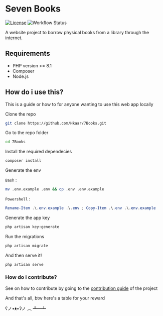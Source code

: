 # Seven Books

[![License](https://img.shields.io/badge/License-Apache_2.0-blue.svg)](https://opensource.org/licenses/Apache-2.0)
![Workflow Status](https://github.com/Hkaar/7Books/workflows/CI/badge.svg)

A website project to borrow physical books from a library through the internet.

## Requirements

- PHP version >= 8.1
- Composer
- Node.js

## How do i use this?

This is a guide or how to for anyone wanting to use this web app locally

Clone the repo

```bash
git clone https://github.com/Hkaar/7Books.git
```

Go to the repo folder

```bash
cd 7Books
```

Install the required dependecies

```bash
composer install
```

Generate the env

`Bash` :

```bash
mv .env.example .env && cp .env .env.example
```

`Powershell` :

```powershell
Rename-Item .\.env.example .\.env ; Copy-Item .\.env .\.env.example
```

Generate the app key

```bash
php artisan key:generate
```

Run the migrations

```bash
php artisan migrate
```

And then serve it!

```bash
php artisan serve
```

### How do i contribute?

See on how to contribute by going to the [contribution guide](https://github.com/Hkaar/7Books/blob/master/CONTRIBUTION.md) of the project

And that's all, btw here's a table for your reward

ʕノ•ᴥ•ʔノ ︵ ┻━┻
